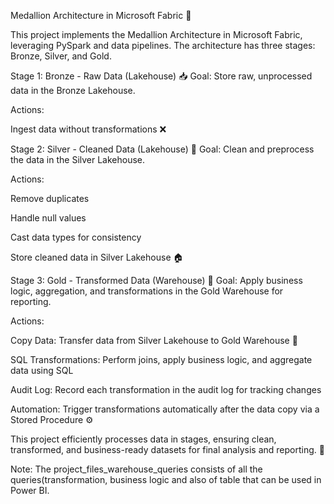 Medallion Architecture in Microsoft Fabric 🚀

This project implements the Medallion Architecture in Microsoft Fabric, leveraging PySpark and data pipelines. The architecture has three stages: Bronze, Silver, and Gold.


Stage 1: Bronze - Raw Data (Lakehouse) 📥
Goal: Store raw, unprocessed data in the Bronze Lakehouse.

Actions:

Ingest data without transformations ❌


Stage 2: Silver - Cleaned Data (Lakehouse) 🧹
Goal: Clean and preprocess the data in the Silver Lakehouse.

Actions:

Remove duplicates 

Handle null values 

Cast data types for consistency 

Store cleaned data in Silver Lakehouse 🏠


Stage 3: Gold - Transformed Data (Warehouse) 💎
Goal: Apply business logic, aggregation, and transformations in the Gold Warehouse for reporting.

Actions:

Copy Data: Transfer data from Silver Lakehouse to Gold Warehouse 🔄

SQL Transformations: Perform joins, apply business logic, and aggregate data using SQL 

Audit Log: Record each transformation in the audit log for tracking changes 

Automation: Trigger transformations automatically after the data copy via a Stored Procedure ⚙️

This project efficiently processes data in stages, ensuring clean, transformed, and business-ready datasets for final analysis and reporting. 🎯

Note: The project_files_warehouse_queries consists of all the queries(transformation, business logic and also of table that can be used in Power BI.
